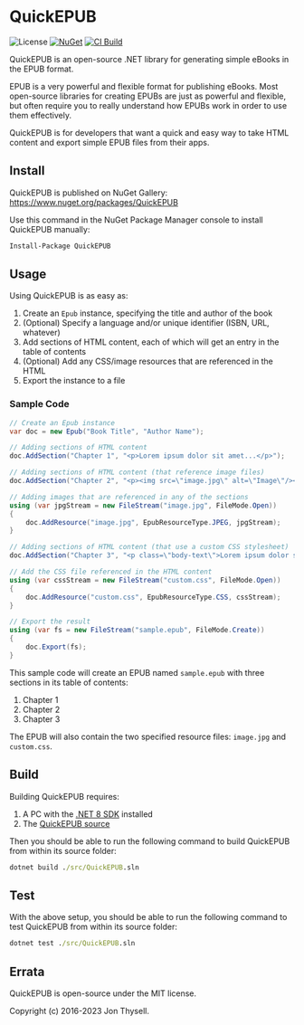 # QuickEPUB #

![License](https://img.shields.io/github/license/jonthysell/QuickEPUB.svg) [![NuGet](https://img.shields.io/nuget/v/QuickEPUB.svg)](https://www.nuget.org/packages/QuickEPUB) [![CI Build](https://github.com/jonthysell/QuickEPUB/actions/workflows/ci.yml/badge.svg)](https://github.com/jonthysell/QuickEPUB/actions/workflows/ci.yml)

QuickEPUB is an open-source .NET library for generating simple eBooks in the EPUB format.

EPUB is a very powerful and flexible format for publishing eBooks. Most open-source libraries for creating EPUBs are just as powerful and flexible, but often require you to really understand how EPUBs work in order to use them effectively.

QuickEPUB is for developers that want a quick and easy way to take HTML content and export simple EPUB files from their apps.

## Install ##

QuickEPUB is published on NuGet Gallery: https://www.nuget.org/packages/QuickEPUB

Use this command in the NuGet Package Manager console to install QuickEPUB manually:

```ps
Install-Package QuickEPUB
```

## Usage ##

Using QuickEPUB is as easy as:

1. Create an `Epub` instance, specifying the title and author of the book
2. (Optional) Specify a language and/or unique identifier (ISBN, URL, whatever)
3. Add sections of HTML content, each of which will get an entry in the table of contents
4. (Optional) Add any CSS/image resources that are referenced in the HTML
5. Export the instance to a file

### Sample Code ###

```cs
// Create an Epub instance
var doc = new Epub("Book Title", "Author Name");

// Adding sections of HTML content
doc.AddSection("Chapter 1", "<p>Lorem ipsum dolor sit amet...</p>");

// Adding sections of HTML content (that reference image files)
doc.AddSection("Chapter 2", "<p><img src=\"image.jpg\" alt=\"Image\"/></p>");

// Adding images that are referenced in any of the sections
using (var jpgStream = new FileStream("image.jpg", FileMode.Open))
{
    doc.AddResource("image.jpg", EpubResourceType.JPEG, jpgStream);
}

// Adding sections of HTML content (that use a custom CSS stylesheet)
doc.AddSection("Chapter 3", "<p class=\"body-text\">Lorem ipsum dolor sit amet...</p>", "custom.css");

// Add the CSS file referenced in the HTML content
using (var cssStream = new FileStream("custom.css", FileMode.Open))
{
    doc.AddResource("custom.css", EpubResourceType.CSS, cssStream);
}

// Export the result
using (var fs = new FileStream("sample.epub", FileMode.Create))
{
    doc.Export(fs);
}
```

This sample code will create an EPUB named `sample.epub` with three sections in its table of contents:

1. Chapter 1
2. Chapter 2
3. Chapter 3

The EPUB will also contain the two specified resource files: `image.jpg` and `custom.css`.

## Build ##

Building QuickEPUB requires:

1. A PC with the [.NET 8 SDK](https://dotnet.microsoft.com/download/dotnet/8.0) installed
2. The [QuickEPUB source](https://github.com/jonthysell/QuickEPUB)

Then you should be able to run the following command to build QuickEPUB from within its source folder:

```cmd
dotnet build ./src/QuickEPUB.sln
```

## Test ##

With the above setup, you should be able to run the following command to test QuickEPUB from within its source folder:

```cmd
dotnet test ./src/QuickEPUB.sln
```

## Errata ##

QuickEPUB is open-source under the MIT license.

Copyright (c) 2016-2023 Jon Thysell.
